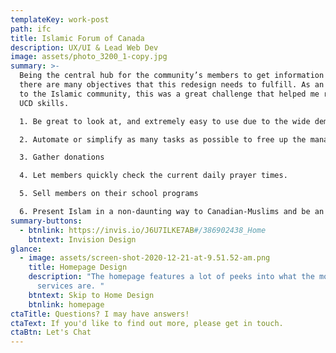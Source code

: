 ```yaml
---
templateKey: work-post
path: ifc
title: Islamic Forum of Canada
description: UX/UI & Lead Web Dev
image: assets/photo_3200_1-copy.jpg
summary: >-
  Being the central hub for the community’s members to get information online,
  there are many objectives that this redesign needs to fulfill. As an outsider
  to the Islamic community, this was a great challenge that helped me refine my
  UCD skills.

  1. Be great to look at, and extremely easy to use due to the wide demographic of users.

  2. Automate or simplify as many tasks as possible to free up the managing team’s time. Things such as donations, creating events, special function requests (marriage for example)

  3. Gather donations

  4. Let members quickly check the current daily prayer times.

  5. Sell members on their school programs

  6. Present Islam in a non-daunting way to Canadian-Muslims and be an informational resource for the Mosque.
summary-buttons:
  - btnlink: https://invis.io/J6U7ILKE7AB#/386902438_Home
    btntext: Invision Design
glance:
  - image: assets/screen-shot-2020-12-21-at-9.51.52-am.png
    title: Homepage Design
    description: "The homepage features a lot of peeks into what the mosque's main
      services are. "
    btntext: Skip to Home Design
    btnlink: homepage
ctaTitle: Questions? I may have answers!
ctaText: If you'd like to find out more, please get in touch.
ctaBtn: Let's Chat
---
```

